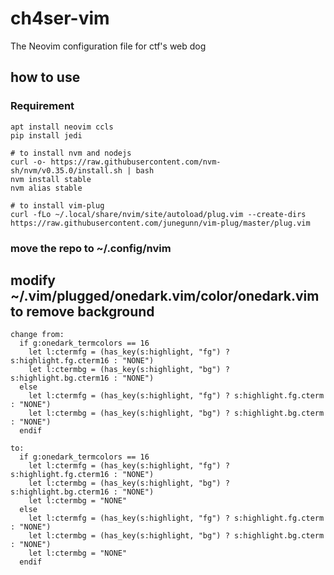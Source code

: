 # ch4ser-vim
The Neovim configuration file for ctf's web dog

## how to use

### Requirement
```
apt install neovim ccls
pip install jedi

# to install nvm and nodejs
curl -o- https://raw.githubusercontent.com/nvm-sh/nvm/v0.35.0/install.sh | bash
nvm install stable
nvm alias stable

# to install vim-plug
curl -fLo ~/.local/share/nvim/site/autoload/plug.vim --create-dirs  https://raw.githubusercontent.com/junegunn/vim-plug/master/plug.vim
```

### move the repo to ~/.config/nvim

## modify ~/.vim/plugged/onedark.vim/color/onedark.vim to remove background
```
change from:
  if g:onedark_termcolors == 16
    let l:ctermfg = (has_key(s:highlight, "fg") ? s:highlight.fg.cterm16 : "NONE")
    let l:ctermbg = (has_key(s:highlight, "bg") ? s:highlight.bg.cterm16 : "NONE")
  else
    let l:ctermfg = (has_key(s:highlight, "fg") ? s:highlight.fg.cterm : "NONE")
    let l:ctermbg = (has_key(s:highlight, "bg") ? s:highlight.bg.cterm : "NONE")
  endif

to:
  if g:onedark_termcolors == 16
    let l:ctermfg = (has_key(s:highlight, "fg") ? s:highlight.fg.cterm16 : "NONE")
    let l:ctermbg = (has_key(s:highlight, "bg") ? s:highlight.bg.cterm16 : "NONE")
    let l:ctermbg = "NONE"
  else
    let l:ctermfg = (has_key(s:highlight, "fg") ? s:highlight.fg.cterm : "NONE")
    let l:ctermbg = (has_key(s:highlight, "bg") ? s:highlight.bg.cterm : "NONE")
    let l:ctermbg = "NONE"
  endif
```
